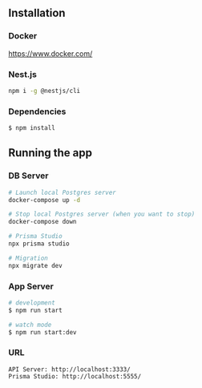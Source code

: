 ## Installation

### Docker

https://www.docker.com/

### Nest.js

```bash
npm i -g @nestjs/cli
```

### Dependencies

```bash
$ npm install
```

## Running the app

### DB Server

```bash
# Launch local Postgres server
docker-compose up -d

# Stop local Postgres server (when you want to stop)
docker-compose down

# Prisma Studio
npx prisma studio

# Migration
npx migrate dev


```

### App Server

```bash
# development
$ npm run start

# watch mode
$ npm run start:dev
```

### URL

```
API Server: http://localhost:3333/
Prisma Studio: http://localhost:5555/
```
